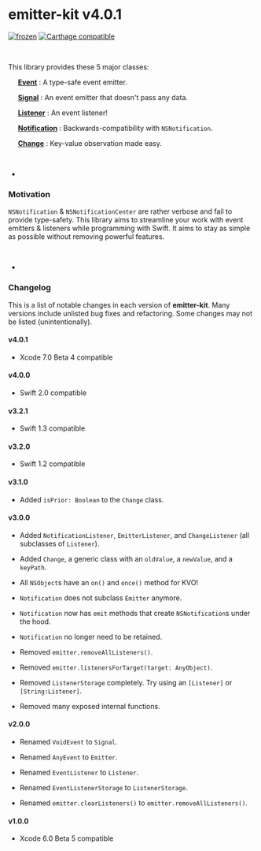 # emitter-kit v4.0.1
[![frozen](http://badges.github.io/stability-badges/dist/frozen.svg)](https://nodejs.org/api/documentation.html#documentation_stability_index)
[![Carthage compatible](https://img.shields.io/badge/Carthage-compatible-4BC51D.svg?style=flat)](https://github.com/Carthage/Carthage)

&nbsp;

This library provides these 5 major classes:

&nbsp;&nbsp;&nbsp;&nbsp;
[**Event**](https://github.com/aleclarson/emitter-kit/wiki/Events-&-Signals)
: A type-safe event emitter.

&nbsp;&nbsp;&nbsp;&nbsp;
[**Signal**](https://github.com/aleclarson/emitter-kit/wiki/Events-&-Signals#signal)
: An event emitter that doesn't pass any data.

&nbsp;&nbsp;&nbsp;&nbsp;
[**Listener**](https://github.com/aleclarson/emitter-kit/wiki/Event-Listeners)
: An event listener!

&nbsp;&nbsp;&nbsp;&nbsp;
[**Notification**](https://github.com/aleclarson/emitter-kit/wiki/Notifications)
: Backwards-compatibility with `NSNotification`.

&nbsp;&nbsp;&nbsp;&nbsp;
[**Change**](https://github.com/aleclarson/emitter-kit/wiki/Observing-Changes)
: Key-value observation made easy.

&nbsp;

-

### Motivation

`NSNotification` & `NSNotificationCenter` are rather verbose and fail to provide type-safety. This library aims to streamline your work with event emitters & listeners while programming with Swift. It aims to stay as simple as possible without removing powerful features.

&nbsp;

-

### Changelog

This is a list of notable changes in each version of **emitter-kit**. Many versions include unlisted bug fixes and refactoring. Some changes may not be listed (unintentionally).

#### v4.0.1

- Xcode 7.0 Beta 4 compatible

#### v4.0.0

- Swift 2.0 compatible

#### v3.2.1

- Swift 1.3 compatible

#### v3.2.0

- Swift 1.2 compatible

#### v3.1.0

- Added `isPrior: Boolean` to the `Change` class.

#### v3.0.0

- Added `NotificationListener`, `EmitterListener`, and `ChangeListener` (all subclasses of `Listener`).

- Added `Change`, a generic class with an `oldValue`, a `newValue`, and a `keyPath`.

- All `NSObject`s have an `on()` and `once()` method for KVO!

- `Notification` does not subclass `Emitter` anymore.

- `Notification` now has `emit` methods that create `NSNotification`s under the hood.

- `Notification` no longer need to be retained.

- Removed `emitter.removeAllListeners()`.

- Removed `emitter.listenersForTarget(target: AnyObject)`.

- Removed `ListenerStorage` completely. Try using an `[Listener]` or `[String:Listener]`.

- Removed many exposed internal functions.

#### v2.0.0

- Renamed `VoidEvent` to `Signal`.

- Renamed `AnyEvent` to `Emitter`.

- Renamed `EventListener` to `Listener`.

- Renamed `EventListenerStorage` to `ListenerStorage`.

- Renamed `emitter.clearListeners()` to `emitter.removeAllListeners()`.

#### v1.0.0

- Xcode 6.0 Beta 5 compatible

&nbsp;
